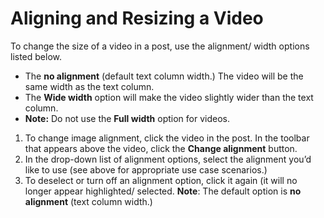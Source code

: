 # Aligning and Resizing a Video

To change the size of a video in a post, use the alignment/ width options listed below. 

* The **no alignment** \(default text column width.\) The video will be the same width as the text column.
* The **Wide width** option will make the video slightly wider than the text column.
* **Note:** Do not use the **Full width** option for videos. 

1. To change image alignment, click the video in the post. In the toolbar that appears above the video, click the **Change alignment** button.
2. In the drop-down list of alignment options, select the alignment you’d like to use \(see above for appropriate use case scenarios.\) 
3. To deselect or turn off an alignment option, click it again \(it will no longer appear highlighted/ selected. **Note**: The default option is **no alignment** \(text column width.\)

